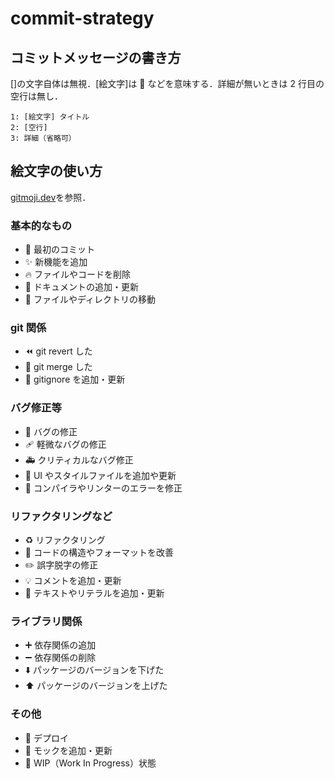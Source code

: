 # commit-strategy

## コミットメッセージの書き方

[]の文字自体は無視．[絵文字]は 🎉 などを意味する．詳細が無いときは 2 行目の空行は無し．

```
1: [絵文字] タイトル
2: [空行]
3: 詳細（省略可）
```

## 絵文字の使い方

[gitmoji.dev](https://gitmoji.dev/)を参照．

### 基本的なもの

-   🎉 最初のコミット
-   ✨ 新機能を追加
-   🔥 ファイルやコードを削除
-   📝 ドキュメントの追加・更新
-   🚚 ファイルやディレクトリの移動

### git 関係

-   ⏪️ git revert した
-   🔀 git merge した
-   🙈 gitignore を追加・更新

### バグ修正等

-   🐛 バグの修正
-   🩹 軽微なバグの修正
-   🚑️ クリティカルなバグ修正
-   💄 UI やスタイルファイルを追加や更新
-   🚨 コンパイラやリンターのエラーを修正

### リファクタリングなど

-   ♻️ リファクタリング
-   🎨 コードの構造やフォーマットを改善
-   ✏️ 誤字脱字の修正
-   💡 コメントを追加・更新
-   💬 テキストやリテラルを追加・更新

### ライブラリ関係

-   ➕ 依存関係の追加
-   ➖ 依存関係の削除
-   ⬇️ パッケージのバージョンを下げた
-   ⬆️ パッケージのバージョンを上げた

### その他

-   🚀 デプロイ
-   🤡 モックを追加・更新
-   🚧 WIP（Work In Progress）状態
